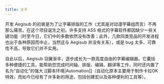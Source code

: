 ```yaml
---
title: 关于
---
```


开发 Aegisub 的初衷是为了让字幕排版的工作（尤其是对动漫字幕组而言）不再那么痛苦。在这个项目诞生之初，许多支持 ASS 格式的字幕软件都因缺少一些关键功能（时至今日，它们中的多数依然没有改善；此外，几款同类竞品的开发进程也出于各种原因而中止，当然这与 Aegisub 并没有关系），或是 bug 太多、可靠性不高，导致它们并不实用。

自此以后，Aegisub 羽翼渐丰，逐步成长为一款高度自由的字幕编辑器。它囊括多种便捷的工具，能帮助您完成时间轴、排版、编辑、翻译等工作，同时还内置了名为“自动化”的强大 [[脚本环境|Automation]]（自动化原本主要用于制作卡拉OK特效，而如今已经有了许多新的用途，包括创建宏以及各种便利的工具等）。
